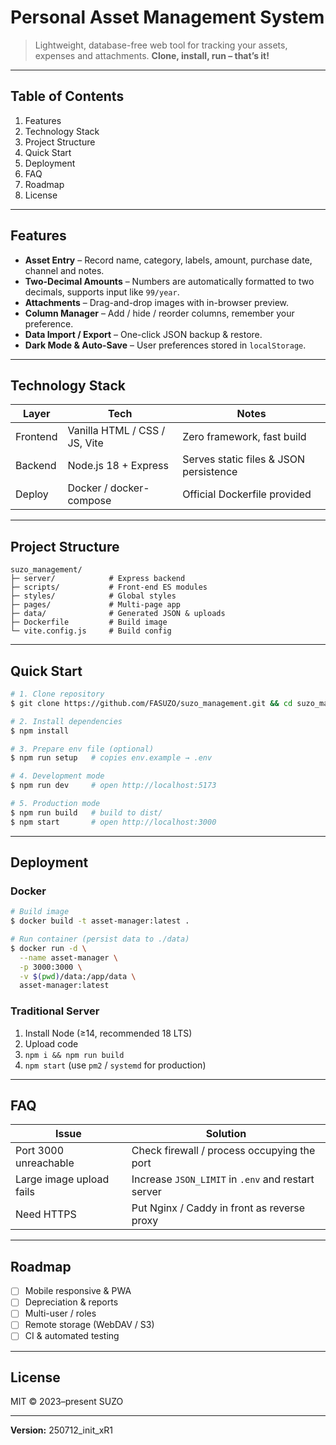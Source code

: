 # Personal Asset Management System

> Lightweight, database-free web tool for tracking your assets, expenses and attachments. **Clone, install, run – that’s it!**

---

## Table of Contents

1. Features
2. Technology Stack
3. Project Structure
4. Quick Start
5. Deployment
6. FAQ
7. Roadmap
8. License

---

## Features

- **Asset Entry** – Record name, category, labels, amount, purchase date, channel and notes.
- **Two-Decimal Amounts** – Numbers are automatically formatted to two decimals, supports input like `99/year`.
- **Attachments** – Drag-and-drop images with in-browser preview.
- **Column Manager** – Add / hide / reorder columns, remember your preference.
- **Data Import / Export** – One-click JSON backup & restore.
- **Dark Mode & Auto-Save** – User preferences stored in `localStorage`.

---

## Technology Stack

| Layer | Tech | Notes |
|-------|------|-------|
| Frontend | Vanilla HTML / CSS / JS, Vite | Zero framework, fast build |
| Backend  | Node.js 18 + Express | Serves static files & JSON persistence |
| Deploy   | Docker / docker-compose | Official Dockerfile provided |

---

## Project Structure

```text
suzo_management/
├─ server/            # Express backend
├─ scripts/           # Front-end ES modules
├─ styles/            # Global styles
├─ pages/             # Multi-page app
├─ data/              # Generated JSON & uploads
├─ Dockerfile         # Build image
└─ vite.config.js     # Build config
```

---

## Quick Start

```bash
# 1. Clone repository
$ git clone https://github.com/FASUZO/suzo_management.git && cd suzo_management

# 2. Install dependencies
$ npm install

# 3. Prepare env file (optional)
$ npm run setup   # copies env.example → .env

# 4. Development mode
$ npm run dev     # open http://localhost:5173

# 5. Production mode
$ npm run build   # build to dist/
$ npm start       # open http://localhost:3000
```

---

## Deployment

### Docker

```bash
# Build image
$ docker build -t asset-manager:latest .

# Run container (persist data to ./data)
$ docker run -d \
  --name asset-manager \
  -p 3000:3000 \
  -v $(pwd)/data:/app/data \
  asset-manager:latest
```

### Traditional Server

1. Install Node (≥14, recommended 18 LTS)  
2. Upload code  
3. `npm i && npm run build`  
4. `npm start` (use `pm2` / `systemd` for production)

---

## FAQ

| Issue | Solution |
|-------|----------|
| Port 3000 unreachable | Check firewall / process occupying the port |
| Large image upload fails | Increase `JSON_LIMIT` in `.env` and restart server |
| Need HTTPS | Put Nginx / Caddy in front as reverse proxy |

---

## Roadmap

- [ ] Mobile responsive & PWA  
- [ ] Depreciation & reports  
- [ ] Multi-user / roles  
- [ ] Remote storage (WebDAV / S3)  
- [ ] CI & automated testing

---

## License

MIT © 2023–present SUZO

---

**Version:** 250712_init_xR1

